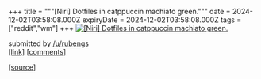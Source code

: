 +++
title = """[Niri] Dotfiles in catppuccin machiato green."""
date = 2024-12-02T03:58:08.000Z
expiryDate = 2024-12-02T03:58:08.000Z
tags = ["reddit","wm"]
+++
[![[Niri] Dotfiles in catppuccin machiato green. ](https://preview.redd.it/d0wby2sfzc4e1.jpeg?width=640&crop=smart&auto=webp&s=4a08464071e9fefcc98454e41a3013c3854b9d6c "[Niri] Dotfiles in catppuccin machiato green. ")](https://www.reddit.com/r/unixporn/comments/1h4m7fi/niri_dotfiles_in_catppuccin_machiato_green/)

submitted by [/u/rubengs](https://www.reddit.com/user/rubengs)  
[\[link\]](https://i.redd.it/d0wby2sfzc4e1.jpeg) [\[comments\]](https://www.reddit.com/r/unixporn/comments/1h4m7fi/niri_dotfiles_in_catppuccin_machiato_green/)

[[source]](https://www.reddit.com/r/unixporn/comments/1h4m7fi/niri_dotfiles_in_catppuccin_machiato_green/)
